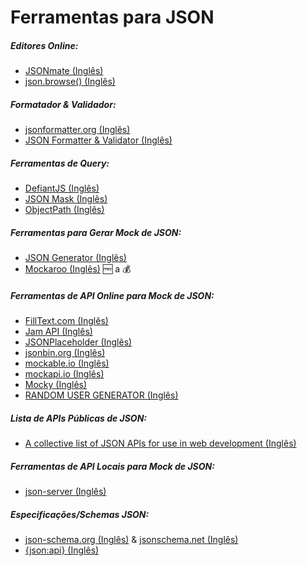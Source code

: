 # Ferramentas para JSON

##### Editores Online:

* [JSONmate (Inglês)](http://jsonmate.com/)
* [json.browse() (Inglês)](https://jamstack.org/)

##### Formatador & Validador:

* [jsonformatter.org (Inglês)](http://jsonformatter.org/)
* [JSON Formatter & Validator (Inglês)](https://jsonformatter.curiousconcept.com/)

##### Ferramentas de Query:

* [DefiantJS (Inglês)](http://www.defiantjs.com/)
* [JSON Mask (Inglês)](https://github.com/nemtsov/json-mask)
* [ObjectPath (Inglês)](http://objectpath.org/)

##### Ferramentas para Gerar Mock de JSON:

* [JSON Generator (Inglês)](http://www.json-generator.com/)
* [Mockaroo (Inglês)](https://www.mockaroo.com/) :free: a :moneybag:

##### Ferramentas de API Online para Mock de JSON:

* [FillText.com (Inglês)](http://www.filltext.com/)
* [Jam API (Inglês)](https://www.jamapi.xyz/)
* [JSONPlaceholder (Inglês)](http://jsonplaceholder.typicode.com/)
* [jsonbin.org (Inglês)](https://jsonbin.org/)
* [mockable.io (Inglês)](https://www.mockable.io/)
* [mockapi.io (Inglês)](http://www.mockapi.io/)
* [Mocky (Inglês)](http://www.mocky.io/)
* [RANDOM USER GENERATOR (Inglês)](https://randomuser.me/)

##### Lista de APIs Públicas de JSON:

* [A collective list of JSON APIs for use in web development (Inglês)](https://github.com/toddmotto/public-apis)

##### Ferramentas de API Locais para Mock de JSON:

* [json-server (Inglês)](https://github.com/typicode/json-server)

##### Especificações/Schemas JSON:

* [json-schema.org (Inglês)](http://json-schema.org/) & [jsonschema.net (Inglês)](http://jsonschema.net/)
* [{json:api} (Inglês)](http://jsonapi.org/)
